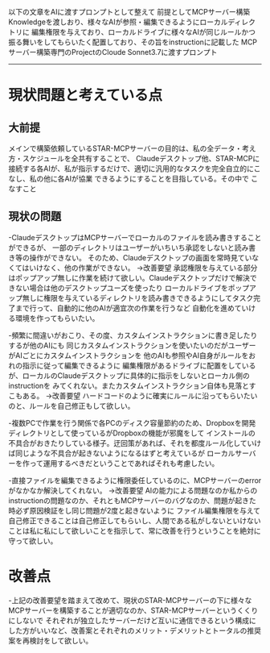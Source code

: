 以下の文章をAIに渡すプロンプトとして整えて
前提としてMCPサーバー構築Knowledgeを渡しおり、様々なAIが参照・編集できるようにローカルディレクトリに
編集権限を与えており、ローカルドライブに様々なAIが同じルールかつ振る舞いをしてもらいたく配置しており、その旨をinstructionに記載した
MCPサーバー構築専門のProjectのCloude Sonnet3.7に渡すプロンプト

---
# 現状問題と考えている点
 ## 大前提
 メインで構築依頼しているSTAR-MCPサーバーの目的は、私の全データ・考え方・スケジュールを全共有することで、
 Claudeデスクトップ他、STAR-MCPに接続する各AIが、私が指示するだけで、適切に汎用的なタスクを完全自立的にこなし、私の他に各AIが協業
できるようにすることを目指している。その中で
 こなすこと

 ## 現状の問題
 -ClaudeデスクトップはMCPサーバーでローカルのファイルを読み書きすることができるが、
 一部のディレクトリはユーザーがいちいち承認をしないと読み書き等の操作ができない。
 そのため、Claudeデスクトップの画面を常時見ていなくてはいけなく、他の作業ができない。
 →改善要望
 承認権限を与えている部分はポップアップ無しに作業を続けて欲しい。Claudeデスクトップだけで解決できない場合は他のデスクトップユーズを使ったり
 ローカルドライブをポップアップ無しに権限を与えているディレクトリを読み書きできるようにしてタスク完了まで行って、自動的に他のAIが適宜次の作業を行うなど
 自動化を進めていける環境を作ってもらいたい。

 -頻繁に間違いがおこり、その度、カスタムインストラクションに書き足したりするが他のAIにも
 同じカスタムインストラクションを使いたいのだがユーザーがAIごとにカスタムインストラクションを
 他のAIも参照やAI自身がルールをおれの指示に従って編集できるように
 編集権限があるドライブに配置をしているが、ローカルのClaudeデスクトップに具体的に指示をしないとローカル側のinstructionを
 みてくれない。またカスタムインストラクション自体も見落とすこもある。
 →改善要望
ハードコードのように確実にルールに沿ってもらいたいのと、ルールを自己修正もして欲しい。

 -複数PCで作業を行う関係で各PCのディスク容量節約のため、Dropboxを開発ディレクトリとして使っているがDropboxの機能が邪魔をして
 インストールの不具合がおきたりしている様子。迂回策があれば、それを都度ルール化していけば同じような不具合が起きないようになるはずと考えているが
 ローカルサーバーを作って運用するべきだということであればそれも考慮したい。

-直接ファイルを編集できるように権限委任しているのに、MCPサーバーのerrorがなかなか解決してくれない。
 →改善要望
AIの能力による問題なのか私からのinstructionの問題なのか、それともMCPサーバーのバグなのか、問題が起きた時必ず原因検証をし同じ問題が2度と起きないように
ファイル編集権限を与えて自己修正できることは自己修正してもらいし、人間である私がしないといけないことは私に私にして欲しいことを指示して、常に改善を行うということを絶対に
守って欲しい。
# 改善点
 -上記の改善要望を踏まえて改めて、現状のSTAR-MCPサーバーの下に様々なMCPサーバーを構築することが適切なのか、STAR-MCPサーバーというくくりにしないで
 それぞれが独立したサーバーだけど互いに通信できるという構成にした方がいいなど、改善案とそれぞれのメリット・デメリットとトータルの推奨案を再検討をして欲しい。


